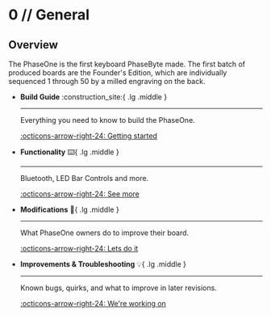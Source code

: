 # 0 // General

## Overview

The PhaseOne is the first keyboard PhaseByte made. The first batch of produced boards are the Founder's Edition, which are individually sequenced 1 through 50 by a milled engraving on the back. 

<div class="grid cards" markdown>

-   __Build Guide__ :construction_site:{ .lg .middle }

    ---

    Everything you need to know to build the PhaseOne.

    [:octicons-arrow-right-24: Getting started](02_PhaseOne_BuildGuide.md)

-   __Functionality__ :keyboard:{ .lg .middle }

    ---

    Bluetooth, LED Bar Controls and more.

    [:octicons-arrow-right-24: See more](01_PhaseOne_Functionality.md)

-   __Modifications__ :hammer:{ .lg .middle }

    ---

    What PhaseOne owners do to improve their board.

    [:octicons-arrow-right-24: Lets do it](03_PhaseOne_Modifications.md)

-   __Improvements & Troubleshooting__ :bulb:{ .lg .middle }

    ---

    Known bugs, quirks, and what to improve in later revisions.

    [:octicons-arrow-right-24: We're working on](04_PhaseOne_Improvements.md)
